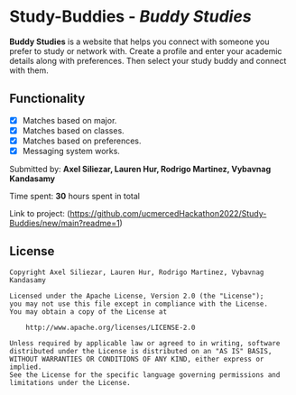 # Study-Buddies  - *Buddy Studies*

**Buddy Studies** is a website that helps you connect with someone you prefer to study or network with. Create a profile and enter your academic details along with preferences.
Then select your study buddy and connect with them.

## Functionality
* [x] Matches based on major.
* [x] Matches based on classes. 
* [x] Matches based on preferences. 
* [x] Messaging system works.

Submitted by: **Axel Siliezar, Lauren Hur, Rodrigo Martinez, Vybavnag Kandasamy**

Time spent: **30** hours spent in total

Link to project: (https://github.com/ucmercedHackathon2022/Study-Buddies/new/main?readme=1)

## License 

    Copyright Axel Siliezar, Lauren Hur, Rodrigo Martinez, Vybavnag Kandasamy

    Licensed under the Apache License, Version 2.0 (the "License");
    you may not use this file except in compliance with the License.
    You may obtain a copy of the License at

        http://www.apache.org/licenses/LICENSE-2.0

    Unless required by applicable law or agreed to in writing, software
    distributed under the License is distributed on an "AS IS" BASIS,
    WITHOUT WARRANTIES OR CONDITIONS OF ANY KIND, either express or implied.
    See the License for the specific language governing permissions and
    limitations under the License.
